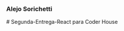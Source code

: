 ### Alejo Sorichetti
#   S e g u n d a - E n t r e g a - R e a c t   p a r a   C o d e r   H o u s e  
 